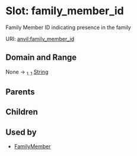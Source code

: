 
# Slot: family_member_id

Family Member ID indicating presence in the family

URI: [anvil:family_member_id](https://anvilproject.org/acr-harmonized-data-model/family_member_id)


## Domain and Range

None &#8594;  <sub>1..1</sub> [String](types/String.md)

## Parents


## Children


## Used by

 * [FamilyMember](FamilyMember.md)
